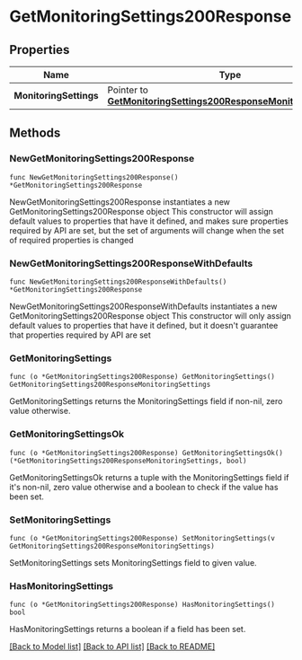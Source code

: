 # GetMonitoringSettings200Response

## Properties

Name | Type | Description | Notes
------------ | ------------- | ------------- | -------------
**MonitoringSettings** | Pointer to [**GetMonitoringSettings200ResponseMonitoringSettings**](GetMonitoringSettings200ResponseMonitoringSettings.md) |  | [optional] 

## Methods

### NewGetMonitoringSettings200Response

`func NewGetMonitoringSettings200Response() *GetMonitoringSettings200Response`

NewGetMonitoringSettings200Response instantiates a new GetMonitoringSettings200Response object
This constructor will assign default values to properties that have it defined,
and makes sure properties required by API are set, but the set of arguments
will change when the set of required properties is changed

### NewGetMonitoringSettings200ResponseWithDefaults

`func NewGetMonitoringSettings200ResponseWithDefaults() *GetMonitoringSettings200Response`

NewGetMonitoringSettings200ResponseWithDefaults instantiates a new GetMonitoringSettings200Response object
This constructor will only assign default values to properties that have it defined,
but it doesn't guarantee that properties required by API are set

### GetMonitoringSettings

`func (o *GetMonitoringSettings200Response) GetMonitoringSettings() GetMonitoringSettings200ResponseMonitoringSettings`

GetMonitoringSettings returns the MonitoringSettings field if non-nil, zero value otherwise.

### GetMonitoringSettingsOk

`func (o *GetMonitoringSettings200Response) GetMonitoringSettingsOk() (*GetMonitoringSettings200ResponseMonitoringSettings, bool)`

GetMonitoringSettingsOk returns a tuple with the MonitoringSettings field if it's non-nil, zero value otherwise
and a boolean to check if the value has been set.

### SetMonitoringSettings

`func (o *GetMonitoringSettings200Response) SetMonitoringSettings(v GetMonitoringSettings200ResponseMonitoringSettings)`

SetMonitoringSettings sets MonitoringSettings field to given value.

### HasMonitoringSettings

`func (o *GetMonitoringSettings200Response) HasMonitoringSettings() bool`

HasMonitoringSettings returns a boolean if a field has been set.


[[Back to Model list]](../README.md#documentation-for-models) [[Back to API list]](../README.md#documentation-for-api-endpoints) [[Back to README]](../README.md)


